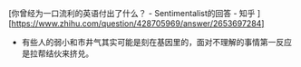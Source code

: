 [你曾经为一口流利的英语付出了什么？ - Sentimentalist的回答 - 知乎 ][https://www.zhihu.com/question/428705969/answer/2653697284]

- 有些人的弱小和市井气其实可能是刻在基因里的，面对不理解的事情第一反应是拉帮结伙来挤兑。
